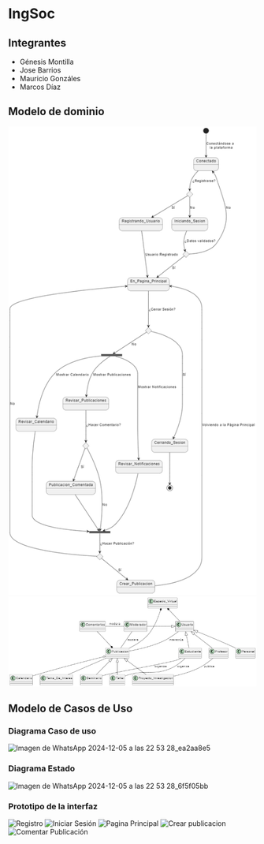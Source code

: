 # IngSoc

## Integrantes

- Génesis Montilla
- Jose Barrios
- Mauricio Gonzáles
- Marcos Díaz

## Modelo de dominio

![diagrama_de_estado](image.png)
![diagrama_de_clases](image-1.png)


## Modelo de Casos de Uso

### Diagrama Caso de uso
![Imagen de WhatsApp 2024-12-05 a las 22 53 28_ea2aa8e5](https://github.com/user-attachments/assets/bf382a52-f4a2-422f-8914-df35dae1d6e8)
### Diagrama Estado
![Imagen de WhatsApp 2024-12-05 a las 22 53 28_6f5f05bb](https://github.com/user-attachments/assets/6802a780-4996-4834-94a8-a72dff741a3b)

### Prototipo de la interfaz
![Registro](https://github.com/user-attachments/assets/09d47718-0995-43be-bd14-3e1704c0ced6)
![Iniciar Sesión](https://github.com/user-attachments/assets/3db4b5dc-d58d-4f9b-8a33-09c9755a7df2)
![Pagina Principal](https://github.com/user-attachments/assets/6aa85a16-430f-4824-984b-fad8b7455b5d)
![Crear publicacion](https://github.com/user-attachments/assets/13a07065-6dc5-42aa-9528-d947c74e3f51)
![Comentar Publicación](https://github.com/user-attachments/assets/20cb4ff8-b046-46ef-ac41-5fc5b19836f9)
